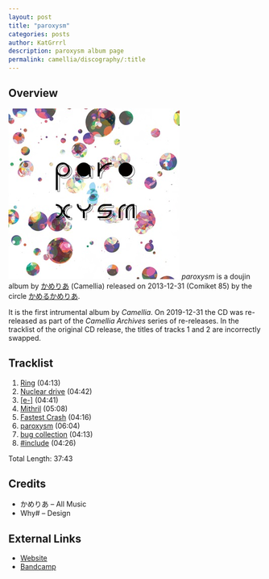 ```yaml
---
layout: post
title: "paroxysm"
categories: posts
author: KatGrrrl
description: paroxysm album page
permalink: camellia/discography/:title
---
```


## Overview

![CTCD-007](/assets/images/camellia/albums/CTCD-007.jpg)
*paroxysm* is a doujin album by [かめりあ](/_articles/camellia.md) (Camellia) released on 2013-12-31 (Comiket 85) by the circle [かめるかめりあ](#).

It is the first intrumental album by *Camellia*. On 2019-12-31 the CD was re-released as part of the *Camellia Archives* series of re-releases. In the tracklist of the original CD release, the titles of tracks 1 and 2 are incorrectly swapped.

## Tracklist

1. [Ring](#) (04:13)
2. [Nuclear drive](#) (04:42)
3. [[e-]](#) (04:41)
4. [Mithril](#) (05:08)
5. [Fastest Crash](#) (04:16)
6. [paroxysm](#) (06:04)
7. [bug collection](#) (04:13)
8. [#include](#) (04:26)

Total Length: 37:43

## Credits

* かめりあ – All Music
* Why# – Design

## External Links

* [Website](http://cametek.jp/paroxysm/)
* [Bandcamp](https://cametek.bandcamp.com/album/paroxysm)
